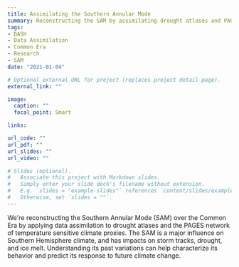 ```yaml
---
title: Assimilating the Southern Annular Mode
summary: Reconstructing the SAM by assimilating drought atlases and PAGES.
tags:
- DASH
- Data Assimilation
- Common Era
- Research
- SAM
date: "2021-01-04"

# Optional external URL for project (replaces project detail page).
external_link: ""

image:
  caption: ""
  focal_point: Smart

links:

url_code: ""
url_pdf: ""
url_slides: ""
url_video: ""

# Slides (optional).
#   Associate this project with Markdown slides.
#   Simply enter your slide deck's filename without extension.
#   E.g. `slides = "example-slides"` references `content/slides/example-slides.md`.
#   Otherwise, set `slides = ""`.
---
```


We're reconstructing the Southern Annular Mode (SAM) over the Common Era by applying data assimilation to drought atlases and the PAGES network of temperature sensitive climate proxies. The SAM is a major influence on Southern Hemisphere climate, and has impacts on storm tracks, drought, and ice melt. Understanding its past variations can help characterize its behavior and predict its response to future climate change.
